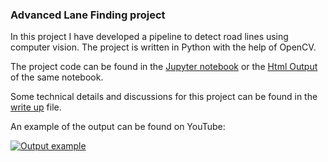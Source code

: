 ### Advanced Lane Finding project

In this project I have developed a pipeline to detect road lines using computer vision. The project is written in Python with the help of OpenCV.

The project code can be found in the [Jupyter notebook](code.ipynb) or the [Html Output](code.html) of the same notebook.

Some technical details and discussions for this project can be found in the [write up](writeup.md) file.

An example of the output can be found on YouTube:

[![Output example](https://img.youtube.com/vi/lRov_Yi5znk/0.jpg)](https://www.youtube.com/watch?v=lRov_Yi5znk)